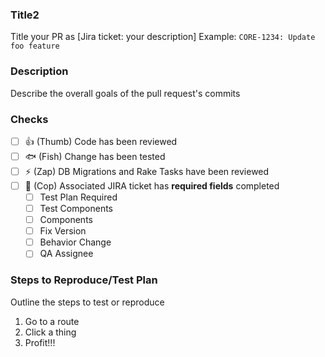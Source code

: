 ### Title2
Title your PR as [Jira ticket: your description]
Example: `CORE-1234: Update foo feature`

### Description
Describe the overall goals of the pull request's commits

### Checks
- [ ] 👍 (Thumb) Code has been reviewed
- [ ] 🐟 (Fish) Change has been tested
- [ ] ⚡ (Zap) DB Migrations and Rake Tasks have been reviewed
- [ ] 👮 (Cop) Associated JIRA ticket has **required fields** completed
  - [ ] Test Plan Required
  - [ ] Test Components
  - [ ] Components
  - [ ] Fix Version
  - [ ] Behavior Change
  - [ ] QA Assignee

### Steps to Reproduce/Test Plan
Outline the steps to test or reproduce

1. Go to a route
2. Click a thing
3. Profit!!!
